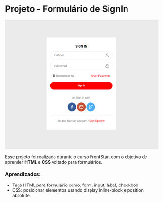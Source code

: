 # Projeto - Formulário de SignIn

![Projeto Preview!](https://github.com/GabrielAlvesFS/Signinform/blob/master/assets/SignInForm.png?raw=true)

Esse projeto foi realizado durante o curso FrontStart com o objetivo de aprender **HTML** e **CSS** voltado para formulários.

### Aprendizados:
- Tags HTML para formulário como: form, input, label, checkbox
- CSS: posicionar elementos usando display inline-block e position absolute